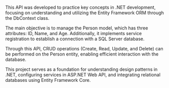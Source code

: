 This API was developed to practice key concepts in .NET development, focusing on understanding and utilizing the Entity Framework ORM through the DbContext class.

The main objective is to manage the Person model, which has three attributes: ID, Name, and Age. Additionally, it implements service registration to establish a connection with a SQL Server database.

Through this API, CRUD operations (Create, Read, Update, and Delete) can be performed on the Person entity, enabling efficient interaction with the database.

This project serves as a foundation for understanding design patterns in .NET, configuring services in ASP.NET Web API, and integrating relational databases using Entity Framework Core.
